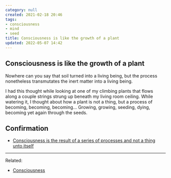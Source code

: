 ```yaml
---
category: null
created: 2021-02-18 20:46
tags:
- consciousness
- mind
- seed
title: Consciousness is like the growth of a plant
updated: 2022-05-07 14:42
---
```

   
## Consciousness is like the growth of a plant     
   
Nowhere can you say that soil turned into a living being, but the process nonetheless transmutates the inert matter into a living being.   
   
I had this thought while looking at one of my climbing plants that flows along a couple strings strung up beneath my living room ceiling. While watering it, I thought about how a plant is not a thing, but a process of becoming, becoming, becoming… Growing, growing, seeding, dying, becoming yet again through the seeds.   
   
## Confirmation   
   
   
- [Consciousness is the result of a series of processes and not a thing unto itself](/not_created.md)   
   
   
---   
Related:   
   
- [Consciousness](/not_created.md)